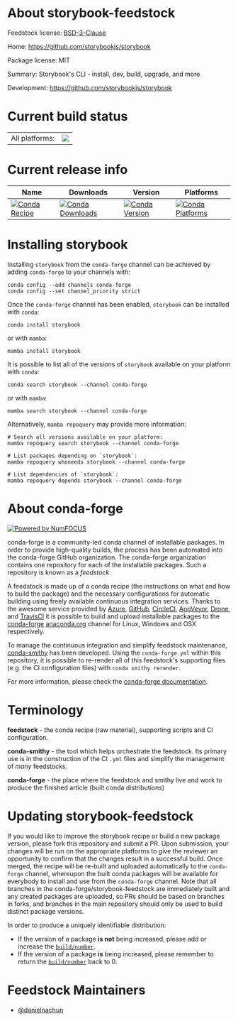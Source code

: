 About storybook-feedstock
=========================

Feedstock license: [BSD-3-Clause](https://github.com/conda-forge/storybook-feedstock/blob/main/LICENSE.txt)

Home: https://github.com/storybookjs/storybook

Package license: MIT

Summary: Storybook's CLI - install, dev, build, upgrade, and more

Development: https://github.com/storybookjs/storybook

Current build status
====================


<table><tr><td>All platforms:</td>
    <td>
      <a href="https://dev.azure.com/conda-forge/feedstock-builds/_build/latest?definitionId=24445&branchName=main">
        <img src="https://dev.azure.com/conda-forge/feedstock-builds/_apis/build/status/storybook-feedstock?branchName=main">
      </a>
    </td>
  </tr>
</table>

Current release info
====================

| Name | Downloads | Version | Platforms |
| --- | --- | --- | --- |
| [![Conda Recipe](https://img.shields.io/badge/recipe-storybook-green.svg)](https://anaconda.org/conda-forge/storybook) | [![Conda Downloads](https://img.shields.io/conda/dn/conda-forge/storybook.svg)](https://anaconda.org/conda-forge/storybook) | [![Conda Version](https://img.shields.io/conda/vn/conda-forge/storybook.svg)](https://anaconda.org/conda-forge/storybook) | [![Conda Platforms](https://img.shields.io/conda/pn/conda-forge/storybook.svg)](https://anaconda.org/conda-forge/storybook) |

Installing storybook
====================

Installing `storybook` from the `conda-forge` channel can be achieved by adding `conda-forge` to your channels with:

```
conda config --add channels conda-forge
conda config --set channel_priority strict
```

Once the `conda-forge` channel has been enabled, `storybook` can be installed with `conda`:

```
conda install storybook
```

or with `mamba`:

```
mamba install storybook
```

It is possible to list all of the versions of `storybook` available on your platform with `conda`:

```
conda search storybook --channel conda-forge
```

or with `mamba`:

```
mamba search storybook --channel conda-forge
```

Alternatively, `mamba repoquery` may provide more information:

```
# Search all versions available on your platform:
mamba repoquery search storybook --channel conda-forge

# List packages depending on `storybook`:
mamba repoquery whoneeds storybook --channel conda-forge

# List dependencies of `storybook`:
mamba repoquery depends storybook --channel conda-forge
```


About conda-forge
=================

[![Powered by
NumFOCUS](https://img.shields.io/badge/powered%20by-NumFOCUS-orange.svg?style=flat&colorA=E1523D&colorB=007D8A)](https://numfocus.org)

conda-forge is a community-led conda channel of installable packages.
In order to provide high-quality builds, the process has been automated into the
conda-forge GitHub organization. The conda-forge organization contains one repository
for each of the installable packages. Such a repository is known as a *feedstock*.

A feedstock is made up of a conda recipe (the instructions on what and how to build
the package) and the necessary configurations for automatic building using freely
available continuous integration services. Thanks to the awesome service provided by
[Azure](https://azure.microsoft.com/en-us/services/devops/), [GitHub](https://github.com/),
[CircleCI](https://circleci.com/), [AppVeyor](https://www.appveyor.com/),
[Drone](https://cloud.drone.io/welcome), and [TravisCI](https://travis-ci.com/)
it is possible to build and upload installable packages to the
[conda-forge](https://anaconda.org/conda-forge) [anaconda.org](https://anaconda.org/)
channel for Linux, Windows and OSX respectively.

To manage the continuous integration and simplify feedstock maintenance,
[conda-smithy](https://github.com/conda-forge/conda-smithy) has been developed.
Using the ``conda-forge.yml`` within this repository, it is possible to re-render all of
this feedstock's supporting files (e.g. the CI configuration files) with ``conda smithy rerender``.

For more information, please check the [conda-forge documentation](https://conda-forge.org/docs/).

Terminology
===========

**feedstock** - the conda recipe (raw material), supporting scripts and CI configuration.

**conda-smithy** - the tool which helps orchestrate the feedstock.
                   Its primary use is in the construction of the CI ``.yml`` files
                   and simplify the management of *many* feedstocks.

**conda-forge** - the place where the feedstock and smithy live and work to
                  produce the finished article (built conda distributions)


Updating storybook-feedstock
============================

If you would like to improve the storybook recipe or build a new
package version, please fork this repository and submit a PR. Upon submission,
your changes will be run on the appropriate platforms to give the reviewer an
opportunity to confirm that the changes result in a successful build. Once
merged, the recipe will be re-built and uploaded automatically to the
`conda-forge` channel, whereupon the built conda packages will be available for
everybody to install and use from the `conda-forge` channel.
Note that all branches in the conda-forge/storybook-feedstock are
immediately built and any created packages are uploaded, so PRs should be based
on branches in forks, and branches in the main repository should only be used to
build distinct package versions.

In order to produce a uniquely identifiable distribution:
 * If the version of a package **is not** being increased, please add or increase
   the [``build/number``](https://docs.conda.io/projects/conda-build/en/latest/resources/define-metadata.html#build-number-and-string).
 * If the version of a package **is** being increased, please remember to return
   the [``build/number``](https://docs.conda.io/projects/conda-build/en/latest/resources/define-metadata.html#build-number-and-string)
   back to 0.

Feedstock Maintainers
=====================

* [@danielnachun](https://github.com/danielnachun/)

